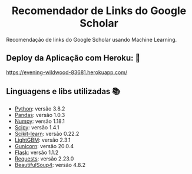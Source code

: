 <h1 align="center"> Recomendador de Links do Google Scholar </h1>

<p align="justify"> Recomendação de links do Google Scholar usando Machine Learning. </p>

## Deploy da Aplicação com Heroku: :dash:
https://evening-wildwood-83681.herokuapp.com/

## Linguagens e libs utilizadas :books:

- [Python](https://www.python.org/): versão 3.8.2
- [Pandas](https://pandas.pydata.org/): versão 1.0.3
- [Numpy](https://numpy.org/): versão 1.18.1
- [Scipy](https://www.scipy.org/): versão 1.4.1
- [Scikit-learn](https://scikit-learn.org/stable/): versão 0.22.2
- [LightGBM](https://www.python.org/): versão 2.3.1
- [Gunicorn](https://gunicorn.org/): versão 20.0.4
- [Flask](https://flask.palletsprojects.com/en/1.1.x/): versão 1.1.2
- [Requests](https://requests.readthedocs.io/en/master/): versão 2.23.0
- [BeautifulSoup4](https://www.crummy.com/software/BeautifulSoup/bs4/doc.ptbr/): versão 4.8.2

